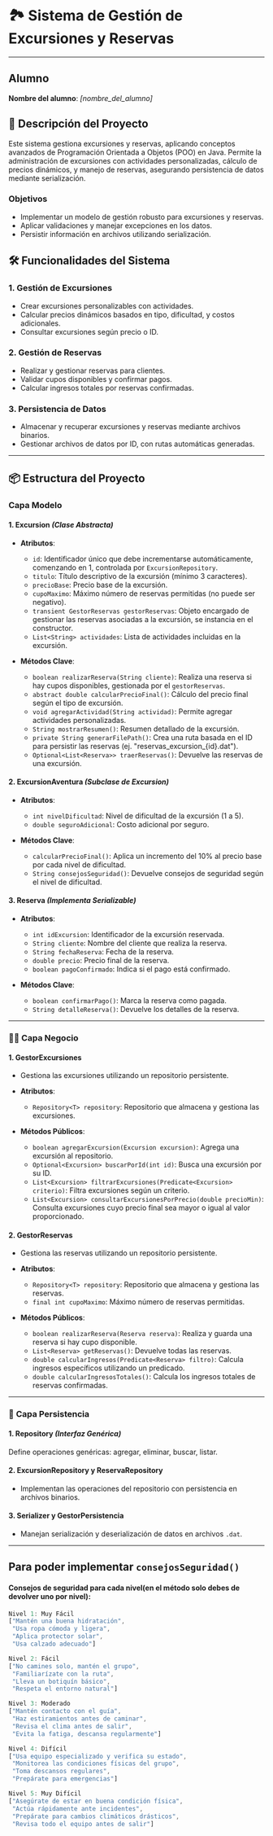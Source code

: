 # 🏞️ Sistema de Gestión de Excursiones y Reservas

---

## Alumno

**Nombre del alumno**: _[nombre_del_alumno]_

## 📄 Descripción del Proyecto

Este sistema gestiona excursiones y reservas, aplicando conceptos avanzados de Programación Orientada a Objetos (POO) en Java. Permite la administración de excursiones con actividades personalizadas, cálculo de precios dinámicos, y manejo de reservas, asegurando persistencia de datos mediante serialización.

### Objetivos

- Implementar un modelo de gestión robusto para excursiones y reservas.
- Aplicar validaciones y manejar excepciones en los datos.
- Persistir información en archivos utilizando serialización.

## 🛠️ Funcionalidades del Sistema

### 1. Gestión de Excursiones

- Crear excursiones personalizables con actividades.
- Calcular precios dinámicos basados en tipo, dificultad, y costos adicionales.
- Consultar excursiones según precio o ID.

### 2. Gestión de Reservas

- Realizar y gestionar reservas para clientes.
- Validar cupos disponibles y confirmar pagos.
- Calcular ingresos totales por reservas confirmadas.

### 3. Persistencia de Datos

- Almacenar y recuperar excursiones y reservas mediante archivos binarios.
- Gestionar archivos de datos por ID, con rutas automáticas generadas.

---

## 📦 Estructura del Proyecto

### **Capa Modelo**

#### 1. **Excursion** _(Clase Abstracta)_

- **Atributos**:
  - `id`: Identificador único que debe incrementarse automáticamente, comenzando en 1, controlada por `ExcursionRepository`.
  - `titulo`: Título descriptivo de la excursión (mínimo 3 caracteres).
  - `precioBase`: Precio base de la excursión.
  - `cupoMaximo`: Máximo número de reservas permitidas (no puede ser negativo).
  - `transient GestorReservas gestorReservas`: Objeto encargado de gestionar las reservas asociadas a la excursión, se instancia en el constructor.
  - `List<String> actividades`: Lista de actividades incluidas en la excursión.

- **Métodos Clave**:
  - `boolean realizarReserva(String cliente)`: Realiza una reserva si hay cupos disponibles, gestionada por el `gestorReservas`.
  - `abstract double calcularPrecioFinal()`: Cálculo del precio final según el tipo de excursión.
  - `void agregarActividad(String actividad)`: Permite agregar actividades personalizadas.
  - `String mostrarResumen()`: Resumen detallado de la excursión.
  - `private String generarFilePath()`: Crea una ruta basada en el ID para persistir las reservas (ej. "reservas_excursion_{id}.dat").
  - `Optional<List<Reserva>> traerReservas()`: Devuelve las reservas de una excursión.

#### 2. **ExcursionAventura** _(Subclase de Excursion)_

- **Atributos**:
  - `int nivelDificultad`: Nivel de dificultad de la excursión (1 a 5).
  - `double seguroAdicional`: Costo adicional por seguro.

- **Métodos Clave**:
  - `calcularPrecioFinal()`: Aplica un incremento del 10% al precio base por cada nivel de dificultad.
  - `String consejosSeguridad()`: Devuelve consejos de seguridad según el nivel de dificultad.

#### 3. **Reserva** _(Implementa Serializable)_

- **Atributos**:
  - `int idExcursion`: Identificador de la excursión reservada.
  - `String cliente`: Nombre del cliente que realiza la reserva.
  - `String fechaReserva`: Fecha de la reserva.
  - `double precio`: Precio final de la reserva.
  - `boolean pagoConfirmado`: Indica si el pago está confirmado.

- **Métodos Clave**:
  - `boolean confirmarPago()`: Marca la reserva como pagada.
  - `String detalleReserva()`: Devuelve los detalles de la reserva.

---

### 👨‍💼 **Capa Negocio**

#### 1. **GestorExcursiones**

- Gestiona las excursiones utilizando un repositorio persistente.

- **Atributos**:
  - `Repository<T> repository`: Repositorio que almacena y gestiona las excursiones.

- **Métodos Públicos**:
  - `boolean agregarExcursion(Excursion excursion)`: Agrega una excursión al repositorio.
  - `Optional<Excursion> buscarPorId(int id)`: Busca una excursión por su ID.
  - `List<Excursion> filtrarExcursiones(Predicate<Excursion> criterio)`: Filtra excursiones según un criterio.
  - `List<Excursion> consultarExcursionesPorPrecio(double precioMin)`: Consulta excursiones cuyo precio final sea mayor o igual al valor proporcionado.

#### 2. **GestorReservas**

- Gestiona las reservas utilizando un repositorio persistente.

- **Atributos**:
  - `Repository<T> repository`: Repositorio que almacena y gestiona las reservas.
  - `final int cupoMaximo`: Máximo número de reservas permitidas.

- **Métodos Públicos**:
  - `boolean realizarReserva(Reserva reserva)`: Realiza y guarda una reserva si hay cupo disponible.
  - `List<Reserva> getReservas()`: Devuelve todas las reservas.
  - `double calcularIngresos(Predicate<Reserva> filtro)`: Calcula ingresos específicos utilizando un predicado.
  - `double calcularIngresosTotales()`: Calcula los ingresos totales de reservas confirmadas.

---

### 📝 **Capa Persistencia**

#### 1. **Repository<T>** _(Interfaz Genérica)_

Define operaciones genéricas: agregar, eliminar, buscar, listar.

#### 2. **ExcursionRepository y ReservaRepository**

- Implementan las operaciones del repositorio con persistencia en archivos binarios.

#### 3. **Serializer<T> y GestorPersistencia**

- Manejan serialización y deserialización de datos en archivos `.dat`.


---
## Para poder implementar `consejosSeguridad()`

#### Consejos de seguridad para cada nivel(en el método solo debes de devolver uno por nivel):
```JavaScript
Nivel 1: Muy Fácil
["Mantén una buena hidratación",
 "Usa ropa cómoda y ligera",
 "Aplica protector solar",
 "Usa calzado adecuado"]

Nivel 2: Fácil
["No camines solo, mantén el grupo",
 "Familiarízate con la ruta",
 "Lleva un botiquín básico",
 "Respeta el entorno natural"]

Nivel 3: Moderado
["Mantén contacto con el guía",
 "Haz estiramientos antes de caminar",
 "Revisa el clima antes de salir",
 "Evita la fatiga, descansa regularmente"]

Nivel 4: Difícil
["Usa equipo especializado y verifica su estado",
 "Monitorea las condiciones físicas del grupo",
 "Toma descansos regulares",
 "Prepárate para emergencias"]

Nivel 5: Muy Difícil
["Asegúrate de estar en buena condición física",
 "Actúa rápidamente ante incidentes",
 "Prepárate para cambios climáticos drásticos",
 "Revisa todo el equipo antes de salir"]

```
